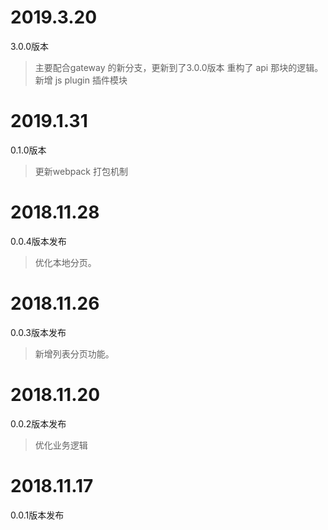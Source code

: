 # 2019.3.20
3.0.0版本
> 主要配合gateway 的新分支，更新到了3.0.0版本
> 重构了 api 那块的逻辑。
> 新增 js plugin 插件模块

# 2019.1.31
0.1.0版本
> 更新webpack 打包机制

# 2018.11.28
0.0.4版本发布
> 优化本地分页。

# 2018.11.26
0.0.3版本发布
> 新增列表分页功能。


# 2018.11.20
0.0.2版本发布
> 优化业务逻辑

# 2018.11.17

0.0.1版本发布
